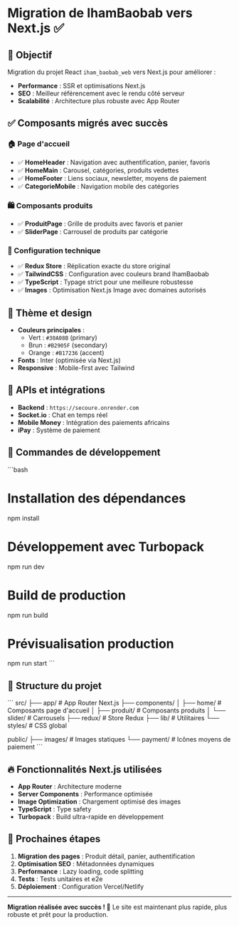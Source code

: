 # Migration de IhamBaobab vers Next.js ✅

## 🎯 Objectif
Migration du projet React `iham_baobab_web` vers Next.js pour améliorer :
- **Performance** : SSR et optimisations Next.js
- **SEO** : Meilleur référencement avec le rendu côté serveur
- **Scalabilité** : Architecture plus robuste avec App Router

## ✅ Composants migrés avec succès

### 🏠 Page d'accueil
- ✅ **HomeHeader** : Navigation avec authentification, panier, favoris
- ✅ **HomeMain** : Carousel, catégories, produits vedettes
- ✅ **HomeFooter** : Liens sociaux, newsletter, moyens de paiement
- ✅ **CategorieMobile** : Navigation mobile des catégories

### 🛍️ Composants produits
- ✅ **ProduitPage** : Grille de produits avec favoris et panier
- ✅ **SliderPage** : Carrousel de produits par catégorie

### 🔧 Configuration technique
- ✅ **Redux Store** : Réplication exacte du store original
- ✅ **TailwindCSS** : Configuration avec couleurs brand IhamBaobab
- ✅ **TypeScript** : Typage strict pour une meilleure robustesse
- ✅ **Images** : Optimisation Next.js Image avec domaines autorisés

## 🎨 Thème et design
- **Couleurs principales** :
  - Vert : `#30A08B` (primary)
  - Brun : `#B2905F` (secondary)
  - Orange : `#B17236` (accent)
- **Fonts** : Inter (optimisée via Next.js)
- **Responsive** : Mobile-first avec Tailwind

## 🔌 APIs et intégrations
- **Backend** : `https://secoure.onrender.com`
- **Socket.io** : Chat en temps réel
- **Mobile Money** : Intégration des paiements africains
- **iPay** : Système de paiement

## 🚀 Commandes de développement

\`\`\`bash
# Installation des dépendances
npm install

# Développement avec Turbopack
npm run dev

# Build de production
npm run build

# Prévisualisation production
npm run start
\`\`\`

## 📁 Structure du projet

\`\`\`
src/
├── app/                 # App Router Next.js
├── components/
│   ├── home/           # Composants page d'accueil
│   ├── produit/        # Composants produits
│   └── slider/         # Carrousels
├── redux/              # Store Redux
├── lib/                # Utilitaires
└── styles/             # CSS global

public/
├── images/             # Images statiques
└── payment/           # Icônes moyens de paiement
\`\`\`

## 🔥 Fonctionnalités Next.js utilisées

- **App Router** : Architecture moderne
- **Server Components** : Performance optimisée
- **Image Optimization** : Chargement optimisé des images
- **TypeScript** : Type safety
- **Turbopack** : Build ultra-rapide en développement

## 🌟 Prochaines étapes

1. **Migration des pages** : Produit détail, panier, authentification
2. **Optimisation SEO** : Métadonnées dynamiques
3. **Performance** : Lazy loading, code splitting
4. **Tests** : Tests unitaires et e2e
5. **Déploiement** : Configuration Vercel/Netlify

---

**Migration réalisée avec succès ! 🎉**
Le site est maintenant plus rapide, plus robuste et prêt pour la production.
